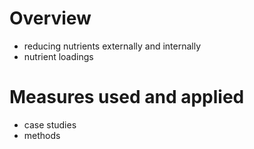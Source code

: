 # Overview
- reducing nutrients externally and internally
- nutrient loadings


# Measures used and applied
- case studies
- methods
